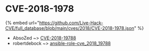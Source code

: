 # CVE-2018-1978
{% embed url="https://github.com/Live-Hack-CVE/full_database/blob/main/cves/2018/CVE-2018-1978.json" %}

* AbsoZed ~> [CVE-2018-19788](https://www.alice-snow.ru/2018/database/cve-2018-1978/cve-2018-19788-absozed)
* robertdebock ~> [ansible-role-cve_2018_19788](https://www.alice-snow.ru/2018/database/cve-2018-1978/ansible-role-cve_2018_19788-robertdebock)